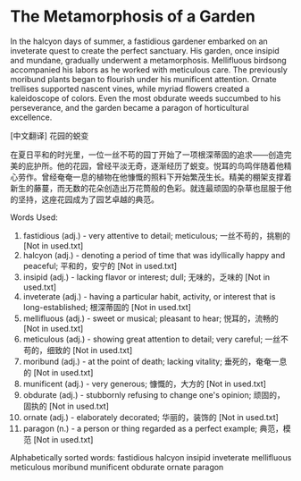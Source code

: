 # The Metamorphosis of a Garden

In the halcyon days of summer, a fastidious gardener embarked on an inveterate quest to create the perfect sanctuary. His garden, once insipid and mundane, gradually underwent a metamorphosis. Mellifluous birdsong accompanied his labors as he worked with meticulous care. The previously moribund plants began to flourish under his munificent attention. Ornate trellises supported nascent vines, while myriad flowers created a kaleidoscope of colors. Even the most obdurate weeds succumbed to his perseverance, and the garden became a paragon of horticultural excellence.

[中文翻译]
花园的蜕变

在夏日平和的时光里，一位一丝不苟的园丁开始了一项根深蒂固的追求——创造完美的庇护所。他的花园，曾经平淡无奇，逐渐经历了蜕变。悦耳的鸟鸣伴随着他精心劳作。曾经奄奄一息的植物在他慷慨的照料下开始繁茂生长。精美的棚架支撑着新生的藤蔓，而无数的花朵创造出万花筒般的色彩。就连最顽固的杂草也屈服于他的坚持，这座花园成为了园艺卓越的典范。

Words Used:
1. fastidious (adj.) - very attentive to detail; meticulous; 一丝不苟的，挑剔的 [Not in used.txt]
2. halcyon (adj.) - denoting a period of time that was idyllically happy and peaceful; 平和的，安宁的 [Not in used.txt]
3. insipid (adj.) - lacking flavor or interest; dull; 无味的，乏味的 [Not in used.txt]
4. inveterate (adj.) - having a particular habit, activity, or interest that is long-established; 根深蒂固的 [Not in used.txt]
5. mellifluous (adj.) - sweet or musical; pleasant to hear; 悦耳的，流畅的 [Not in used.txt]
6. meticulous (adj.) - showing great attention to detail; very careful; 一丝不苟的，细致的 [Not in used.txt]
7. moribund (adj.) - at the point of death; lacking vitality; 垂死的，奄奄一息的 [Not in used.txt]
8. munificent (adj.) - very generous; 慷慨的，大方的 [Not in used.txt]
9. obdurate (adj.) - stubbornly refusing to change one's opinion; 顽固的，固执的 [Not in used.txt]
10. ornate (adj.) - elaborately decorated; 华丽的，装饰的 [Not in used.txt]
11. paragon (n.) - a person or thing regarded as a perfect example; 典范，模范 [Not in used.txt]

Alphabetically sorted words:
fastidious
halcyon
insipid
inveterate
mellifluous
meticulous
moribund
munificent
obdurate
ornate
paragon
